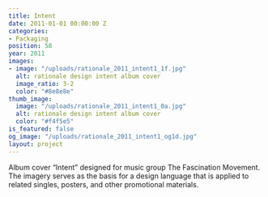 ```yaml
---
title: Intent
date: 2011-01-01 00:00:00 Z
categories:
- Packaging
position: 58
year: 2011
images:
- image: "/uploads/rationale_2011_intent1_1f.jpg"
  alt: rationale design intent album cover
  image_ratio: 3-2
  color: "#8e8e8e"
thumb_image:
  image: "/uploads/rationale_2011_intent1_0a.jpg"
  alt: rationale design intent album cover
  color: "#f4f5e5"
is_featured: false
og_image: "/uploads/rationale_2011_intent1_og1d.jpg"
layout: project
---
```


Album cover “Intent” designed for music group The Fascination Movement. The imagery serves as the basis for a design language that is applied to related singles, posters, and other promotional materials.